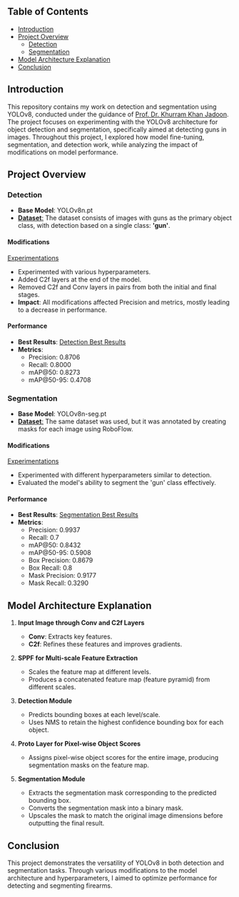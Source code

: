 ## Table of Contents
- [Introduction](#introduction)
- [Project Overview](#project-overview)
  - [Detection](#detection)
  - [Segmentation](#segmentation)
- [Model Architecture Explanation](#model-architecture-explanation)
- [Conclusion](#conclusion)

## Introduction
This repository contains my work on detection and segmentation using YOLOv8, conducted under the guidance of [Prof. Dr. Khurram Khan Jadoon](https://scholar.google.com/citations?user=LbkI6C0AAAAJ&hl=en). The project focuses on experimenting with the YOLOv8 architecture for object detection and segmentation, specifically aimed at detecting guns in images. Throughout this project, I explored how model fine-tuning, segmentation, and detection work, while analyzing the impact of modifications on model performance.

## Project Overview

### Detection
- **Base Model**: YOLOv8n.pt
- [**Dataset**:](https://github.com/abdullahejazjanjua/Yolov8_detection_segmentation/blob/main/Detection/data.txt) The dataset consists of images with guns as the primary object class, with detection based on a single class: **'gun'**.

#### Modifications
[Experimentations](https://github.com/abdullahejazjanjua/Yolov8_detection_segmentation/tree/main/Detection/Notebooks/Detection_on_modified_yolo)
- Experimented with various hyperparameters.
- Added C2f layers at the end of the model.
- Removed C2f and Conv layers in pairs from both the initial and final stages.
- **Impact**: All modifications affected Precision and metrics, mostly leading to a decrease in performance.

#### Performance
- **Best Results**: [Detection Best Results](https://github.com/abdullahejazjanjua/Yolov8_detection_segmentation/blob/main/Detection/Notebooks/Detection_on_default_yolo/detection_best.ipynb)
- **Metrics**:
  - Precision: 0.8706
  - Recall: 0.8000
  - mAP@50: 0.8273
  - mAP@50-95: 0.4708

### Segmentation
- **Base Model**: YOLOv8n-seg.pt
- [**Dataset**:](https://github.com/abdullahejazjanjua/Yolov8_detection_segmentation/blob/main/Segmentation/data.txt) The same dataset was used, but it was annotated by creating masks for each image using RoboFlow.

#### Modifications
[Experimentations](https://github.com/abdullahejazjanjua/Yolov8_detection_segmentation/tree/main/Segmentation/Segmentation_experimentations.ipynb)
- Experimented with different hyperparameters similar to detection.
- Evaluated the model's ability to segment the 'gun' class effectively.

#### Performance
- **Best Results**: [Segmentation Best Results](https://github.com/abdullahejazjanjua/Yolov8_detection_segmentation/blob/main/Segmentation/Notebooks/Segmentation_frozen_layers.ipynb)
- **Metrics**:
    - Precision: 0.9937
    - Recall: 0.7
    - mAP@50: 0.8432
    - mAP@50-95: 0.5908
    - Box Precision: 0.8679
    - Box Recall: 0.8
    - Mask Precision: 0.9177
    - Mask Recall: 0.3290

## Model Architecture Explanation

1. **Input Image through Conv and C2f Layers**  
   - **Conv**: Extracts key features.  
   - **C2f**: Refines these features and improves gradients.

2. **SPPF for Multi-scale Feature Extraction**  
   - Scales the feature map at different levels.  
   - Produces a concatenated feature map (feature pyramid) from different scales.

3. **Detection Module**  
   - Predicts bounding boxes at each level/scale.  
   - Uses NMS to retain the highest confidence bounding box for each object.

4. **Proto Layer for Pixel-wise Object Scores**  
   - Assigns pixel-wise object scores for the entire image, producing segmentation masks on the feature map.

5. **Segmentation Module**  
   - Extracts the segmentation mask corresponding to the predicted bounding box.  
   - Converts the segmentation mask into a binary mask.  
   - Upscales the mask to match the original image dimensions before outputting the final result.

## Conclusion
This project demonstrates the versatility of YOLOv8 in both detection and segmentation tasks. Through various modifications to the model architecture and hyperparameters, I aimed to optimize performance for detecting and segmenting firearms.
